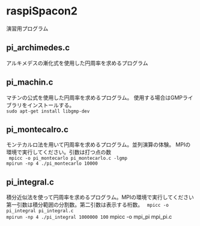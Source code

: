 # raspiSpacon2

演習用プログラム

## pi_archimedes.c
アルキメデスの漸化式を使用した円周率を求めるプログラム

## pi_machin.c
マチンの公式を使用した円周率を求めるプログラム。
使用する場合はGMPライブラリをインストールする。<br>
``` sudo apt-get install libgmp-dev ```

## pi_montecalro.c
モンテカルロ法を用いて円周率を求めるプログラム。並列演算の体験。
MPIの環境で実行してください。引数は打つ点の数<br>
``` mpicc -o pi_montecarlo pi_montecarlo.c -lgmp```<br>
``` mpirun -np 4 ./pi_montecarlo 10000 ```

## pi_integral.c
積分近似法を使って円周率を求めるプログラム。MPIの環境で実行してください<br>
第一引数は積分範囲の分割数。第二引数は表示する桁数。
``` mpicc -o pi_integral pi_integral.c```<br>
``` mpirun -np 4 ./pi_integral 1000000 100 ```
mpicc -o mpi_pi mpi_pi.c
